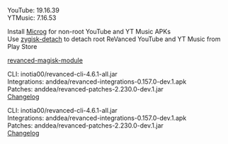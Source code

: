 YouTube: 19.16.39  
YTMusic: 7.16.53  

Install [Microg](https://github.com/ReVanced/GmsCore/releases) for non-root YouTube and YT Music APKs  
Use [zygisk-detach](https://github.com/j-hc/zygisk-detach) to detach root ReVanced YouTube and YT Music from Play Store  

[revanced-magisk-module](https://github.com/j-hc/revanced-magisk-module)
  
CLI: inotia00/revanced-cli-4.6.1-all.jar  
Integrations: anddea/revanced-integrations-0.157.0-dev.1.apk  
Patches: anddea/revanced-patches-2.230.0-dev.1.jar  
[Changelog](https://github.com/anddea/revanced-patches/releases/tag/v2.230.0-dev.1)

CLI: inotia00/revanced-cli-4.6.1-all.jar  
Integrations: anddea/revanced-integrations-0.157.0-dev.1.apk  
Patches: anddea/revanced-patches-2.230.0-dev.1.jar  
[Changelog](https://github.com/anddea/revanced-patches/releases/tag/v2.230.0-dev.1)  
